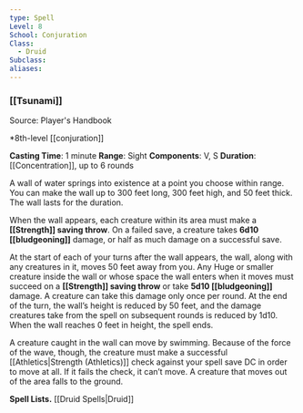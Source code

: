 ```yaml
---
type: Spell
Level: 8
School: Conjuration
Class:
  - Druid
Subclass:
aliases:
---
```

### [[Tsunami]]

Source: Player's Handbook

*8th-level [[conjuration]]

**Casting Time**: 1 minute
**Range**: Sight
**Components**: V, S
**Duration**: [[Concentration]], up to 6 rounds

A wall of water springs into existence at a point you choose within range. You can make the wall up to 300 feet long, 300 feet high, and 50 feet thick. The wall lasts for the duration.

When the wall appears, each creature within its area must make a **[[Strength]] saving throw**. On a failed save, a creature takes **6d10 [[bludgeoning]]** damage, or half as much damage on a successful save.

At the start of each of your turns after the wall appears, the wall, along with any creatures in it, moves 50 feet away from you. Any Huge or smaller creature inside the wall or whose space the wall enters when it moves must succeed on a **[[Strength]] saving throw** or take **5d10 [[bludgeoning]]** damage. A creature can take this damage only once per round. At the end of the turn, the wall’s height is reduced by 50 feet, and the damage creatures take from the spell on subsequent rounds is reduced by 1d10. When the wall reaches 0 feet in height, the spell ends.

A creature caught in the wall can move by swimming. Because of the force of the wave, though, the creature must make a successful [[Athletics|Strength (Athletics)]] check against your spell save DC in order to move at all. If it fails the check, it can’t move. A creature that moves out of the area falls to the ground.

**Spell Lists.** [[Druid Spells|Druid]] 